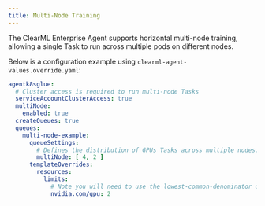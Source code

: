```yaml
---
title: Multi-Node Training
--- 
```


The ClearML Enterprise Agent supports horizontal multi-node training, allowing a single Task to run across multiple pods 
on different nodes.

Below is a configuration example using `clearml-agent-values.override.yaml`:

```yaml
agentk8sglue:
  # Cluster access is required to run multi-node Tasks
  serviceAccountClusterAccess: true
  multiNode:
    enabled: true
  createQueues: true
  queues:
    multi-node-example:
      queueSettings:
        # Defines the distribution of GPUs Tasks across multiple nodes. The format [x, y, ...] specifies the distribution of Tasks as 'x' GPUs on a node and 'y' GPUs on another node. Multiple Pods will be spawned respectively based on the lowest-common-denominator defined.
        multiNode: [ 4, 2 ]
      templateOverrides:
        resources:
          limits:
            # Note you will need to use the lowest-common-denominator of the GPUs distribution defined in `queueSettings.multiNode`.
            nvidia.com/gpu: 2
```